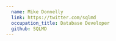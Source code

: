 ```yaml
---
  name: Mike Donnelly
  link: https://twitter.com/sqlmd
  occupation_title: Database Developer
  github: SQLMD
---
```


